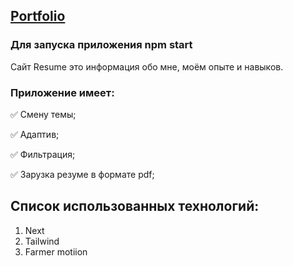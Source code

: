 ## [Portfolio](https://portfolio-maks-ru.vercel.app/)

### Для запуска приложения npm start

Сайт Resume это информация обо мне, моём опыте и навыков.

### Приложение имеет: 
✅ Смену темы;

✅ Адаптив;

✅ Фильтрация;

✅ Зарузка резуме в формате pdf;

## Список использованных технологий:

1. Next
2. Tailwind
3. Farmer motiion
